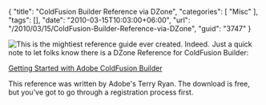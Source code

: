 {
	"title": "ColdFusion Builder Reference via DZone",
	"categories": [
		"Misc"
	],
	"tags": [],
	"date": "2010-03-15T10:03:00+06:00",
	"url": "/2010/03/15/ColdFusion-Builder-Reference-via-DZone",
	"guid": "3747"
}

<img src="http://www.raymondcamden.com/images/cfjedi/Screen shot 2010-03-15 at 8.49.51 AM.png" align="left" style="margin-right:5px" title="This is the mightiest reference guide ever created. Indeed." /> Just a quick note to let folks know there is a DZone Reference for ColdFusion Builder:

<a href="http://refcardz.dzone.com/refcardz/getting-started-adobe?oid=hom19601">Getting Started with Adobe ColdFusion Builder</a>

This reference was written by Adobe's Terry Ryan. The download is free, but you've got to go through a registration process first.
<br clear="left">